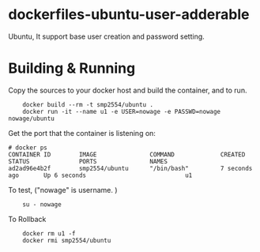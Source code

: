 # dockerfiles-ubuntu-user-adderable
Ubuntu, It support base user creation and password setting.

# Building & Running

Copy the sources to your docker host and build the container, and to run.
```
	docker build --rm -t smp2554/ubuntu .
	docker run -it --name u1 -e USER=nowage -e PASSWD=nowage nowage/ubuntu
```
Get the port that the container is listening on:

```
# docker ps
CONTAINER ID        IMAGE               COMMAND             CREATED             STATUS              PORTS               NAMES
ad2ad96e4b2f        smp2554/ubuntu      "/bin/bash"         7 seconds ago       Up 6 seconds                            u1
```

To test, ("nowage" is username. )
```
	su - nowage
```
To Rollback
```
    docker rm u1 -f
    docker rmi smp2554/ubuntu
```
